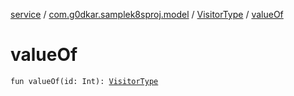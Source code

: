 [service](../../index.md) / [com.g0dkar.samplek8sproj.model](../index.md) / [VisitorType](index.md) / [valueOf](./value-of.md)

# valueOf

`fun valueOf(id: Int): `[`VisitorType`](index.md)